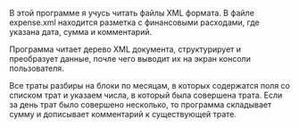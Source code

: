 В этой программе я учусь читать файлы XML формата.
В файле expense.xml находится разметка с финансовыми расходами, где
указана дата, сумма и комментарий.

Программа читает дерево XML документа, структурирует и преобразует данные,
почле чего выводит их на экран консоли пользователя.

Все траты разбиры на блоки по месяцам, в которых содержатся поля со списком трат
и указаем числа, в который была совершена трата. Если за день трат было
совершено несколько, то программа складывает сумму и дописывает комментарий к существующей трате.
